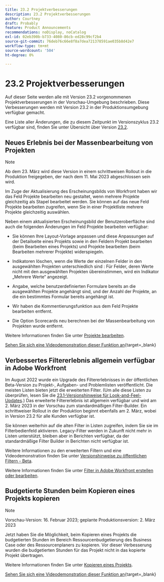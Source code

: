 ```yaml
---
title: 23.2 Projektverbesserungen
description: 23.2 Projektverbesserungen
author: Courtney
draft: Probably
feature: Product Announcements
recommendations: noDisplay, noCatalog
exl-id: 02eb390b-b733-4080-86cb-ed28c99cf2b4
source-git-commit: 76deb76c66e8f8a7dea721378591ae035b8d42e7
workflow-type: tm+mt
source-wordcount: '504'
ht-degree: 0%

---
```


# 23.2 Projektverbesserungen

Auf dieser Seite werden alle mit Version 23.2 vorgenommenen Projektverbesserungen in der Vorschau-Umgebung beschrieben. Diese Verbesserungen werden mit Version 23.2 in der Produktionsumgebung verfügbar gemacht.

Eine Liste aller Änderungen, die zu diesem Zeitpunkt im Versionszyklus 23.2 verfügbar sind, finden Sie unter Übersicht über Version [23.2](/help/quicksilver/product-announcements/product-releases/23.2-release-activity/23-2-release-overview.md).

## Neues Erlebnis bei der Massenbearbeitung von Projekten

>[!NOTE]
>
>Ab dem 23. März wird diese Version in einem schrittweisen Rollout in die Produktion freigegeben, der nach dem 11. Mai 2023 abgeschlossen sein wird.

Im Zuge der Aktualisierung des Erscheinungsbilds von Workfront haben wir das Feld Projekte bearbeiten neu gestaltet, wenn mehrere Projekte gleichzeitig als Stapel bearbeitet werden. Sie können auf das neue Feld Projekte bearbeiten zugreifen, wenn Sie in einer Projektliste mehrere Projekte gleichzeitig auswählen.

Neben einem aktualisierten Erscheinungsbild der Benutzeroberfläche sind auch die folgenden Änderungen im Feld Projekte bearbeiten verfügbar:

* Sie können Ihre Layout-Vorlage anpassen und diese Anpassungen auf der Detailseite eines Projekts sowie in den Feldern Projekt bearbeiten (beim Bearbeiten eines Projekts) und Projekte bearbeiten (beim Bearbeiten mehrerer Projekte) widerspiegeln.

* Indikatoren löschen, wenn die Werte der einzelnen Felder in den ausgewählten Projekten unterschiedlich sind : Für Felder, deren Werte nicht mit den ausgewählten Projekten übereinstimmen, wird ein Indikator „Mehrere Werte“ angezeigt.

* Angabe, welche benutzerdefinierten Formulare bereits an die ausgewählten Projekte angehängt sind, und der Anzahl der Projekte, an die ein bestimmtes Formular bereits angehängt ist.

* Wir haben die Kommentierungsfunktion aus dem Feld Projekte bearbeiten entfernt.

* Die Option Scorecards neu berechnen bei der Massenbearbeitung von Projekten wurde entfernt.

Weitere Informationen finden Sie unter [Projekte bearbeiten](/help/quicksilver/manage-work/projects/manage-projects/edit-projects.md).

[Sehen Sie sich eine Videodemonstration dieser Funktion an](https://video.tv.adobe.com/v/3416587/){target=_blank}

## Verbessertes Filtererlebnis allgemein verfügbar in Adobe Workfront

Im August 2022 wurde ein Upgrade des Filtererlebnisses in der öffentlichen Beta-Version zu Projekt-, Aufgaben- und Problemlisten veröffentlicht. Die meisten Listen bieten jetzt die erweiterten Filter. (Um alle diese Listen zu überprüfen, lesen Sie die [23.1-Versionshinweise für Look-and-Feel-Updates](/help/quicksilver/product-announcements/product-releases/23.1-release-activity/23-1-look-and-feel-updates.md).) Das erweiterte Filtererlebnis ist allgemein verfügbar und wird am 2. März 2023 in der Vorschau zum standardmäßigen Filter-Builder. Ein schrittweiser Rollout in der Produktion beginnt ebenfalls am 2. März, wobei in Version 23.2 für alle Kunden verfügbar ist.

Sie können weiterhin auf die alten Filter in Listen zugreifen, indem Sie sie im Filterbedienfeld aktivieren. Legacy-Filter werden in Zukunft nicht mehr in Listen unterstützt, bleiben aber in Berichten verfügbar, da der standardmäßige Filter Builder in Berichten nicht verfügbar ist.

Weitere Informationen zu den erweiterten Filtern und eine Videodemonstration finden Sie unter [Versionshinweise zu öffentlichen Filtern - Beta](/help/quicksilver/product-announcements/product-releases/22.4-release-activity/22-4-project-enhancements.md).

Weitere Informationen finden Sie unter [Filter in Adobe Workfront erstellen oder bearbeiten](/help/quicksilver/reports-and-dashboards/reports/reporting-elements/create-filters.md).

## Budgetierte Stunden beim Kopieren eines Projekts kopieren

>[!NOTE]
>
>Vorschau-Version: 16. Februar 2023; geplante Produktionsversion: 2. März 2023

Jetzt haben Sie die Möglichkeit, beim Kopieren eines Projekts die budgetierten Stunden im Bereich Ressourcenbudgetierung des Business Case oder des Ressourcenplaners zu kopieren. Vor dieser Verbesserung wurden die budgetierten Stunden für das Projekt nicht in das kopierte Projekt übertragen.

Weitere Informationen finden Sie unter [Kopieren eines Projekts](/help/quicksilver/manage-work/projects/manage-projects/copy-project.md).

[Sehen Sie sich eine Videodemonstration dieser Funktion an](https://video.tv.adobe.com/v/3415713/){target=_blank}
